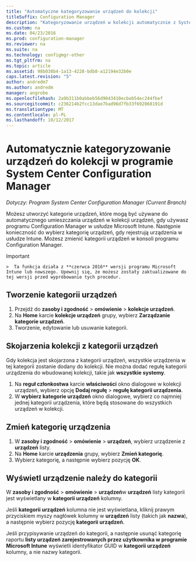 ```yaml
---
title: "Automatyczne kategoryzowanie urządzeń do kolekcji"
titleSuffix: Configuration Manager
description: "Kategoryzowanie urządzeń w kolekcji automatycznie z System Center Configuration Manager."
ms.custom: na
ms.date: 04/23/2016
ms.prod: configuration-manager
ms.reviewer: na
ms.suite: na
ms.technology: configmgr-other
ms.tgt_pltfrm: na
ms.topic: article
ms.assetid: 98b038b4-1a13-4228-bdb8-a12194e32b0e
caps.latest.revision: "5"
author: andredm7
ms.author: andredm
manager: angrobe
ms.openlocfilehash: 2a9b311b0abbeb56d9043410ecbeb54ec244fbef
ms.sourcegitcommit: c236214b2fcc13dae7bad96d7fb33f692868191d
ms.translationtype: MT
ms.contentlocale: pl-PL
ms.lasthandoff: 10/12/2017
---
```

# <a name="automatically-categorize-devices-into-collections-with-system-center-configuration-manager"></a>Automatycznie kategoryzowanie urządzeń do kolekcji w programie System Center Configuration Manager

*Dotyczy: Program System Center Configuration Manager (Current Branch)*

Możesz utworzyć kategorie urządzeń, które mogą być używane do automatycznego umieszczania urządzeń w kolekcji urządzeń, gdy używasz programu Configuration Manager w usłudze Microsoft Intune. Następnie konieczność do wybierz kategorię urządzeń, gdy rejestrują urządzenia w usłudze Intune. Możesz zmienić kategorii urządzeń w konsoli programu Configuration Manager.

> [!IMPORTANT]  
    >  Ta funkcja działa z **czerwca 2016** wersji programu Microsoft Intune lub nowszego. Upewnij się, że możesz zostały zaktualizowane do tej wersji przed wypróbowanie tych procedur.

## <a name="create-device-categories"></a>Tworzenie kategorii urządzeń

1.  Przejdź do **zasoby i zgodność** > **omówienie** > **kolekcje urządzeń**.
2.  Na **Home** karcie **kolekcje urządzeń** grupy, wybierz **Zarządzanie kategorie urządzeń**.
3.  Tworzenie, edytowanie lub usuwanie kategorii.

## <a name="associate-a-collection-with-a-device-category"></a>Skojarzenia kolekcji z kategorii urządzeń

Gdy kolekcja jest skojarzona z kategorii urządzeń, wszystkie urządzenia w tej kategorii zostanie dodany do kolekcji. Nie można dodać regułę kategorii urządzenia do wbudowanej kolekcji, takie jak **wszystkie systemy**.

1.  Na **reguł członkostwa** karcie **właściwości** okno dialogowe w kolekcji urządzeń, wybierz opcję **Dodaj regułę** > **regułę kategorii urządzenia**.
2.  W **wybierz kategorie urządzeń** okno dialogowe, wybierz co najmniej jednej kategorii urządzenia, które będą stosowane do wszystkich urządzeń w kolekcji.

## <a name="change-the-category-of-a-device"></a>Zmień kategorię urządzenia

1.  W **zasoby i zgodność** > **omówienie** > **urządzeń**, wybierz urządzenie z **urządzeń** listy.
2.  Na **Home** karcie **urządzenia** grupy, wybierz **Zmień kategorię**.
3.  Wybierz kategorię, a następnie wybierz pozycję **OK**.

## <a name="view-which-category-a-device-belongs-to"></a>Wyświetl urządzenie należy do kategorii

W **zasoby i zgodność** > **omówienie** > **urządzeń**w **urządzeń** listy kategorii jest wyświetlany w **kategorii urządzeń** kolumny.

Jeśli **kategorii urządzeń** kolumna nie jest wyświetlana, kliknij prawym przyciskiem myszy nagłówek kolumny w **urządzeń** listy (takich jak **nazwa**), a następnie wybierz pozycję **kategorii urządzeń**.

Jeśli przypisywanie urządzeń do kategorii, a następnie usunąć kategorię raportu **listy urządzeń zarejestrowanych przez użytkownika w programie Microsoft Intune** wyświetli identyfikator GUID w **kategorii urządzeń** kolumny, a nie nazwy kategorii.
